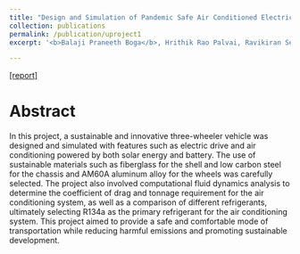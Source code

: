 ```yaml
---
title: "Design and Simulation of Pandemic Safe Air Conditioned Electric Three Wheeler"
collection: publications
permalink: /publication/uproject1
excerpt: '<b>Balaji Praneeth Boga</b>, Hrithik Rao Palvai, Ravikiran Seethini.<br /><b>VIT-</b> Capstone Project [2021]'

---
```


[[report]](https://drive.google.com/file/d/1Mc95O4qGypeqtFEL61m-ItRnUv1GAgof/view?usp=share_link)


Abstract
======

In this project, a sustainable and innovative three-wheeler vehicle was designed and simulated with features such as electric drive and air conditioning powered by both solar energy and battery. The use of sustainable materials such as fiberglass for the shell and low carbon steel for the chassis and AM60A aluminum alloy for the wheels was carefully selected. The project also involved computational fluid dynamics analysis to determine the coefficient of drag and tonnage requirement for the air conditioning system, as well as a comparison of different refrigerants, ultimately selecting R134a as the primary refrigerant for the air conditioning system. This project aimed to provide a safe and comfortable mode of transportation while reducing harmful emissions and promoting sustainable development.
